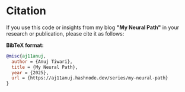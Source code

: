 # Citation

If you use this code or insights from my blog **"My Neural Path"** in your research or publication, please cite it as follows:

**BibTeX format:**
```bibtex
@misc{aj11anuj,
  author = {Anuj Tiwari},
  title = {My Neural Path},
  year = {2025},
  url = {https://aj11anuj.hashnode.dev/series/my-neural-path}
}
```



